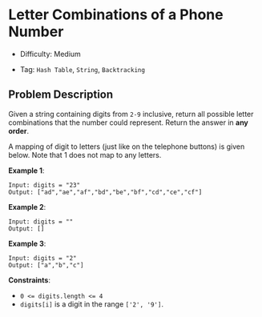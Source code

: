 # Letter Combinations of a Phone Number

- Difficulty: Medium

- Tag: `Hash Table`, `String`, `Backtracking`

## Problem Description

Given a string containing digits from `2-9` inclusive, return all possible letter combinations that the number could represent. Return the answer in **any order**.

A mapping of digit to letters (just like on the telephone buttons) is given below. Note that 1 does not map to any letters.

**Example 1**:

```
Input: digits = "23"
Output: ["ad","ae","af","bd","be","bf","cd","ce","cf"]
```

**Example 2**:

```
Input: digits = ""
Output: []
```

**Example 3**:

```
Input: digits = "2"
Output: ["a","b","c"]
```

**Constraints**:

- `0 <= digits.length <= 4`
- `digits[i]` is a digit in the range `['2', '9']`.